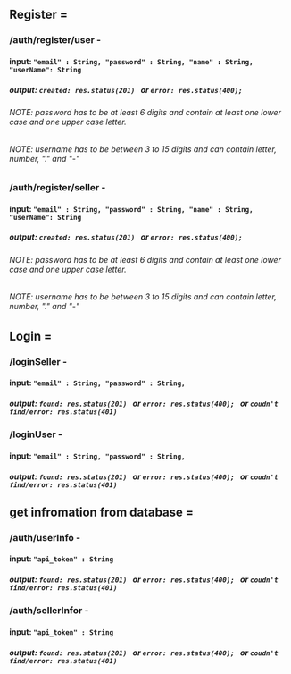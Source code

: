 ## Register = 

###   /auth/register/user -
####  input: ``` "email" : String, "password" : String, "name" : String, "userName": String ```
##### output: ```created: res.status(201) ``` or ```error: res.status(400); ```
###### NOTE: password has to be at least 6 digits and contain at least one lower case and one upper case letter.
###### NOTE: username has to be between 3 to 15 digits and can contain letter, number, "." and "-"

###   /auth/register/seller -
####  input: ``` "email" : String, "password" : String, "name" : String, "userName": String ```
##### output: ```created: res.status(201) ``` or ```error: res.status(400); ```
###### NOTE: password has to be at least 6 digits and contain at least one lower case and one upper case letter.
###### NOTE: username has to be between 3 to 15 digits and can contain letter, number, "." and "-"


## Login = 

###   /loginSeller -
####  input: ``` "email" : String, "password" : String, ```
##### output: ```found: res.status(201) ``` or ```error: res.status(400); ``` or ``` coudn't find/error: res.status(401) ```

###   /loginUser -
####  input: ``` "email" : String, "password" : String, ```
##### output: ```found: res.status(201) ``` or ```error: res.status(400); ``` or ``` coudn't find/error: res.status(401) ```

## get infromation from database =

###   /auth/userInfo - 
####  input: ``` "api_token" : String ```
##### output: ```found: res.status(201) ``` or ```error: res.status(400); ``` or ``` coudn't find/error: res.status(401) ```

###   /auth/sellerInfor - 
####  input: ``` "api_token" : String ```
##### output: ```found: res.status(201) ``` or ```error: res.status(400); ``` or ``` coudn't find/error: res.status(401) ```
